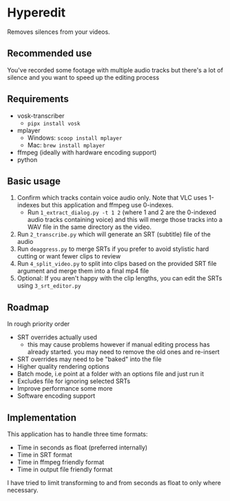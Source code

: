 # Hyperedit

Removes silences from your videos.

## Recommended use

You've recorded some footage with multiple audio tracks but there's a lot of silence and you want to speed up the editing process

## Requirements

- vosk-transcriber
    - `pipx install vosk`
- mplayer
    - Windows: `scoop install mplayer`
    - Mac: `brew install mplayer`
- ffmpeg (ideally with hardware encoding support)
- python

## Basic usage

1. Confirm which tracks contain voice audio only. Note that VLC uses 1-indexes but this application and ffmpeg use 0-indexes.
    - Run `1_extract_dialog.py -t 1 2` (where 1 and 2 are the 0-indexed audio tracks containing voice) and this will merge those tracks into a WAV file in the same directory as the video.
2. Run `2_transcribe.py` which will generate an SRT (subtitle) file of the audio
3. Run `deaggress.py` to merge SRTs if you prefer to avoid stylistic hard cutting or want fewer clips to review
4. Run `4_split_video.py` to split into clips based on the provided SRT file argument and merge them into a final mp4 file 
5. Optional: If you aren't happy with the clip lengths, you can edit the SRTs using `3_srt_editor.py`

## Roadmap

In rough priority order

- SRT overrides actually used
    - this may cause problems however if manual editing process has already started. you may need to remove the old ones and re-insert
- SRT overrides may need to be "baked" into the file
- Higher quality rendering options
- Batch mode, i.e point at a folder with an options file and just run it
- Excludes file for ignoring selected SRTs
- Improve performance some more
- Software encoding support

## Implementation

This application has to handle three time formats:

- Time in seconds as float (preferred internally)
- Time in SRT format
- Time in ffmpeg friendly format
- Time in output file friendly format

I have tried to limit transforming to and from seconds as float to only where necessary.
